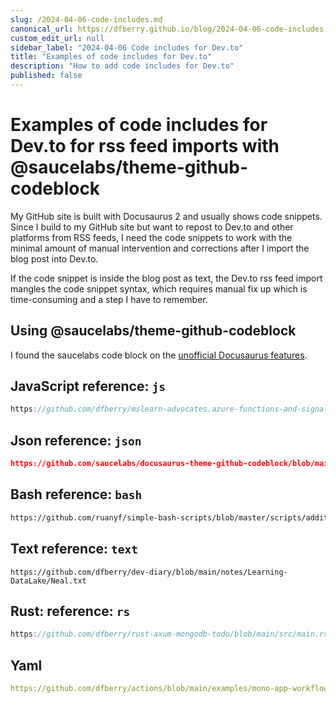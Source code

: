 ```yaml
---
slug: /2024-04-06-code-includes.md
canonical_url: https://dfberry.github.io/blog/2024-04-06-code-includes.md
custom_edit_url: null
sidebar_label: "2024-04-06 Code includes for Dev.to"
title: "Examples of code includes for Dev.to"
description: "How to add code includes for Dev.to"
published: false
---
```


# Examples of code includes for Dev.to for rss feed imports with @saucelabs/theme-github-codeblock  

My GitHub site is built with Docusaurus 2 and usually shows code snippets. Since I build to my GitHub site but want to repost to Dev.to and other platforms from RSS feeds, I need the code snippets to work with the minimal amount of manual intervention and corrections after I import the blog post into Dev.to. 

If the code snippet is inside the blog post as text, the Dev.to rss feed import mangles the code snippet syntax, which requires manual fix up which is time-consuming and a step I have to remember. 

## Using @saucelabs/theme-github-codeblock  

I found the saucelabs code block on the [unofficial Docusaurus features](https://docusaurus.io/community/resources#features).

## JavaScript reference: `js`

```js reference
https://github.com/dfberry/mslearn-advocates.azure-functions-and-signalr/blob/main/client-end/src/index.js
```

## Json reference: `json`

```json reference
https://github.com/saucelabs/docusaurus-theme-github-codeblock/blob/main/package.json
```

## Bash reference: `bash`

```bash reference
https://github.com/ruanyf/simple-bash-scripts/blob/master/scripts/addition.sh
```


## Text reference: `text`

```text reference
https://github.com/dfberry/dev-diary/blob/main/notes/Learning-DataLake/Neal.txt
```

## Rust: reference: `rs`

```rs reference
https://github.com/dfberry/rust-axum-mongodb-todo/blob/main/src/main.rs
```

## Yaml

```yml reference
https://github.com/dfberry/actions/blob/main/examples/mono-app-workflow.yml
```